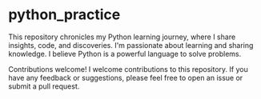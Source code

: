 # python_practice
This repository chronicles my Python learning journey, where I share insights, code, and discoveries. I'm passionate about learning and sharing knowledge. I believe Python is a powerful language to solve problems.

Contributions welcome!
 I welcome contributions to this repository. If you have any feedback or suggestions, please feel free to open an issue or submit a pull request.




